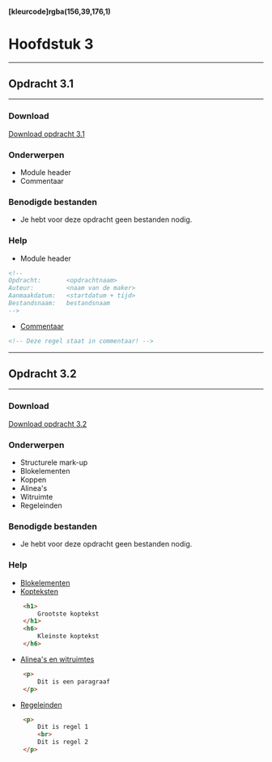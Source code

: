 #### [kleurcode]rgba(156,39,176,1)

# Hoofdstuk 3

---
## Opdracht 3.1
---

### Download
<a href="https://elo.kw1c.nl/CMS/Studie/811%20ICT-Academie/811%20VakkenInhoud/%5BB.14%20HTM%5D%20HTMLCSS/Productie/02.%20Opdrachten/Hoofdstuk%203/Opdracht%203.1.pdf" target="_blank">Download opdracht 3.1</a>

### Onderwerpen
*   Module header
*   Commentaar 

### Benodigde bestanden
*   Je hebt voor deze opdracht geen bestanden nodig.

### Help
*   Module header
```html
<!--
Opdracht:       <opdrachtnaam>
Auteur:         <naam van de maker>
Aanmaakdatum:   <startdatum + tijd>
Bestandsnaam:   bestandsnaam
-->
```
*   <a href="http://www.w3schools.com/html/html_comments.asp" target="_blank">Commentaar </a> 
```html
<!-- Deze regel staat in commentaar! -->
```

---
## Opdracht 3.2
---

### Download
<a href="https://elo.kw1c.nl/CMS/Studie/811%20ICT-Academie/811%20VakkenInhoud/%5BB.14%20HTM%5D%20HTMLCSS/Productie/02.%20Opdrachten/Hoofdstuk%203/Opdracht%203.2.pdf" target="_blank">Download opdracht 3.2</a>

### Onderwerpen
*   Structurele mark-up
*   Blokelementen
*   Koppen
*   Alinea's
*   Witruimte
*   Regeleinden

### Benodigde bestanden
*   Je hebt voor deze opdracht geen bestanden nodig.

### Help
*   <a href="http://www.w3schools.com/html/html_blocks.asp" target="_blank">Blokelementen </a> 
*   <a href="http://www.w3schools.com/html/html_headings.asp" target="_blank">Kopteksten </a> 
```html
    <h1>
        Grootste koptekst
    </h1>
    <h6>
        Kleinste koptekst
    </h6>
```
*   <a href="http://www.w3schools.com/html/html_paragraphs.asp" target="_blank">Alinea's en witruimtes</a> 
```html
    <p>
        Dit is een paragraaf
    </p>
```
*   <a href="http://www.w3schools.com/tags/tag_br.asp" target="_blank">Regeleinden</a> 
```html
    <p>
        Dit is regel 1
        <br>
        Dit is regel 2
    </p>
```